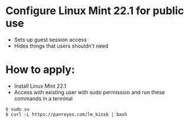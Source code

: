 # Configure Linux Mint 22.1 for public use
- Sets up guest session access
- Hides things that users shouldn't need

# How to apply:
- Install Linux Mint 22.1
- Access with existing user with sudo permission and run these commands in a terminal
```
$ sudo su
$ curl -L https://panreyes.com/lm_kiosk | bash
```
